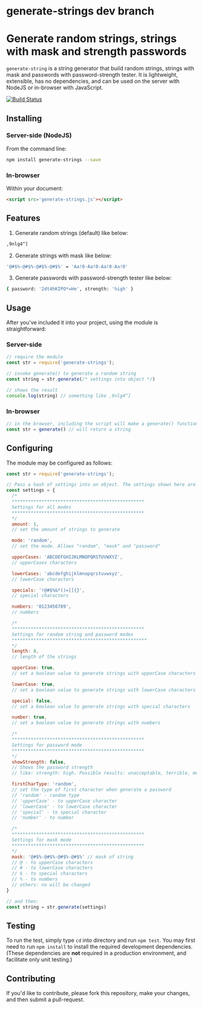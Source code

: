 # generate-strings dev branch
Generate random strings, strings with mask and strength passwords
============================
`generate-string` is a string generator that build random strings, strings with mask and passwords with password-strength tester.
It is lightweight, extensible, has no dependencies, and can be used on the server with NodeJS or in-browser with JavaScript.

[![Build Status](https://travis-ci.com/LucasNaja/generate-strings.svg?branch=master)](https://travis-ci.com/LucasNaja/generate-strings)

Installing
----------
### Server-side (NodeJS)
From the command line:

```sh
npm install generate-strings --save
```

### In-browser
Within your document:

```html
<script src='generate-strings.js'></script>
```

Features
--------
1. Generate random strings (default) like below:
```sh
,9nlg4^]
```

2. Generate strings with mask like below:
```sh
'@#$%-@#$%-@#$%-@#$%' = 'Aa!0-Aa!0-Aa!0-Aa!0'
```

3. Generate passwords with password-strength tester like below:
```sh
{ password: '2dt4hKIPO*=He', strength: 'high' }
```

Usage
-----
After you've included it into your project, using the module is straightforward:

### Server-side
```javascript
// require the module
const str = require('generate-strings');

// invoke generate() to generate a random string
const string = str.generate(/* settings into object */)

// shows the result
console.log(string) // something like ,9nlg4^]
```

### In-browser
```javascript
// in the browser, including the script will make a generate() function available.
const str = generate() // will return a string
```

Configuring
-----------
The module may be configured as follows:

```javascript
const str = require('generate-strings');

// Pass a hash of settings into an object. The settings shown here are the defaults.
const settings = {
  /*
  *************************************************
  Settings for all modes
  *************************************************
  */
  amount: 1,
  // set the amount of strings to generate

  mode: 'random',
  // set the mode. Allows "random", "mask" and "password"

  upperCases: 'ABCDEFGHIJKLMNOPQRSTUVWXYZ',
  // upperCases characters

  lowerCases: 'abcdefghijklmnopqrstuvwxyz',
  // lowerCase characters

  specials: '!@#$%&*()=[]{}',
  // special characters

  numbers: '0123456789',
  // numbers

  /*
  *************************************************
  Settings for random string and password modes
  **************************************************
  */
  length: 8,
  // length of the strings

  upperCase: true,
  // set a boolean value to generate strings with upperCase characters

  lowerCase: true,
  // set a boolean value to generate strings with lowerCase characters

  special: false,
  // set a boolean value to generate strings with special characters

  number: true,
  // set a boolean value to generate strings with numbers

  /*
  *************************************************
  Settings for password mode
  *************************************************
  */
  showStrength: false,
  // Shows the password strength
  // like: strength: high. Possible results: unacceptable, terrible, medium, good and high.

  firstCharType: 'random',
  // set the type of first character when generate a password
  // 'random' - random type
  // 'upperCase' - to upperCase character
  // 'lowerCase' - to lowerCase character
  // 'special' - to special character
  // 'number' - to number

  /*
  *************************************************
  Settings for mask mode
  *************************************************
  */
  mask: '@#$%-@#$%-@#$%-@#$%' // mask of string
  // @ - to upperCase characters
  // # - to lowerCase characters
  // $ - to special characters
  // % - to numbers
  // others: no will be changed
}

// and then:
const string = str.generate(settings)
```

Testing
-------
To run the test, simply type `cd` into directory and run `npm test`. You
may first need to run `npm install` to install the required development
dependencies. (These dependencies are **not** required in a production
environment, and facilitate only unit testing.)


Contributing
------------
If you'd like to contribute, please fork this repository, make your changes, and then submit a pull-request.